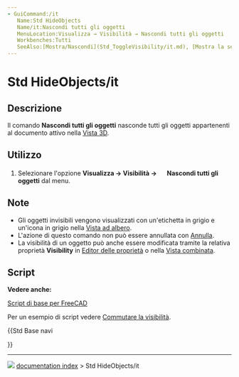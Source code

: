 ```yaml
---
- GuiCommand:/it
   Name:Std HideObjects
   Name/it:Nascondi tutti gli oggetti
   MenuLocation:Visualizza → Visibilità → Nascondi tutti gli oggetti
   Workbenches:Tutti
   SeeAlso:[Mostra/Nascondi](Std_ToggleVisibility/it.md), [Mostra la selezione](Std_ShowSelection/it.md), [Nascondi la selezione](Std_HideSelection/it.md), [Commuta tutti gli oggetti](Std_ToggleObjects/it.md), [Mostra tutti gli oggetti](Std_ShowObjects/it.md)
---
```


# Std HideObjects/it



## Descrizione

Il comando **Nascondi tutti gli oggetti** nasconde tutti gli oggetti appartenenti al documento attivo nella [Vista 3D](3D_view/it.md).



## Utilizzo

1.  Selezionare l\'opzione **Visualizza → Visibilità → <img src="images/Std_HideObjects.svg" width=16px> Nascondi tutti gli oggetti** dal menu.



## Note

-   Gli oggetti invisibili vengono visualizzati con un\'etichetta in grigio e un\'icona in grigio nella [Vista ad albero](Tree_view/it.md).
-   L\'azione di questo comando non può essere annullata con [Annulla](Std_Undo/it.md).
-   La visibilità di un oggetto può anche essere modificata tramite la relativa proprietà **Visibility** in [Editor delle proprietà](Property_editor/it.md) o nella [Vista combinata](Combo_view/it.md).



## Script


**Vedere anche:**

[Script di base per FreeCAD](FreeCAD_Scripting_Basics/it.md)

Per un esempio di script vedere [Commutare la visibilità](Std_ToggleVisibility/it.md).





{{Std Base navi

}}



---
![](images/Button_right.svg) [documentation index](../README.md) > Std HideObjects/it
